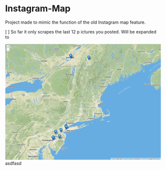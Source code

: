 # Instagram-Map
Project made to mimic the function of the old Instagram map feature.

[   ] So far it only scrapes the last 12 p  ictures you posted. Will be expanded to 

![Alt text](/img/map.png?raw=true "Map Output")
asdfasd
